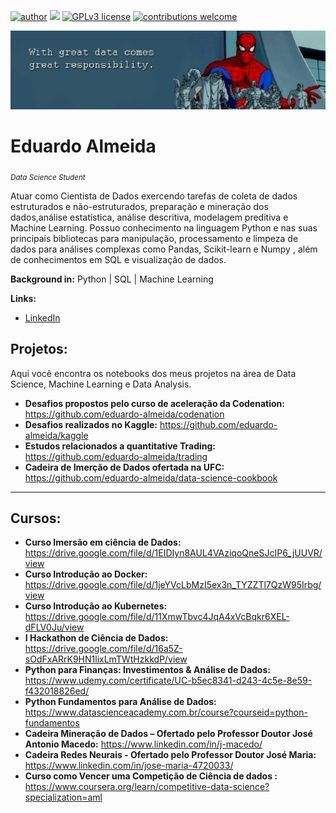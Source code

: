 [![author](https://img.shields.io/badge/author-Eduardo%20Almeida-red.svg)](https://www.linkedin.com/in/eduardo-almeida-814a676a/) [![](https://img.shields.io/badge/python-3.7+-blue.svg)](https://www.python.org/downloads/release/python-365/) [![GPLv3 license](https://img.shields.io/badge/License-GPLv3-blue.svg)](http://perso.crans.org/besson/LICENSE.html) [![contributions welcome](https://img.shields.io/badge/contributions-welcome-brightgreen.svg?style=flat)](https://github.com/karinnecristina/Data-Science)

<p align="center">
  <img src="banner.jpeg" >
</p>

# Eduardo Almeida
<sub>*Data Science Student*</sub>

Atuar como Cientista de Dados exercendo tarefas de coleta de dados estruturados e não-estruturados, preparação e mineração dos dados,análise estatística, análise descritiva, modelagem preditiva e Machine Learning. Possuo conhecimento na linguagem Python e nas suas principais bibliotecas para manipulação, processamento e limpeza de dados para análises complexas como Pandas, Scikit-learn e Numpy , além de conhecimentos em SQL e visualização de dados. 

**Background in:** Python | SQL | Machine Learning 

**Links:**
* [LinkedIn](https://www.linkedin.com/in/eduardo-almeida-814a676a/)


## Projetos:

Aqui você encontra os notebooks dos meus projetos na área de Data Science, Machine Learning e Data Analysis. 

* **Desafios propostos pelo curso de aceleração da Codenation:** https://github.com/eduardo-almeida/codenation
* **Desafios realizados no Kaggle:** https://github.com/eduardo-almeida/kaggle
* **Estudos relacionados a quantitative Trading:** https://github.com/eduardo-almeida/trading
* **Cadeira de Imerção de Dados ofertada na UFC:** https://github.com/eduardo-almeida/data-science-cookbook
---
## Cursos:
 
* **Curso Imersão em ciência de Dados:** https://drive.google.com/file/d/1EIDIyn8AUL4VAziqoQneSJcIP6_jUUVR/view
* **Curso Introdução ao Docker:** https://drive.google.com/file/d/1jeYVcLbMzI5ex3n_TYZZTl7QzW95Irbg/view
* **Curso Introdução ao Kubernetes:** https://drive.google.com/file/d/11XmwTbvc4JqA4xVcBqkr6XEL-dFLV0Ju/view
* **I Hackathon de Ciência de Dados:** https://drive.google.com/file/d/16a5Z-sOdFxARrK9HN1lixLmTWtHzkkdP/view
* **Python para Finanças: Investimentos & Análise de Dados:** https://www.udemy.com/certificate/UC-b5ec8341-d243-4c5e-8e59-f432018826ed/
* **Python Fundamentos para Análise de Dados:** https://www.datascienceacademy.com.br/course?courseid=python-fundamentos
* **Cadeira Mineração de Dados – Ofertado pelo Professor Doutor José Antonio Macedo:** https://www.linkedin.com/in/j-macedo/
* **Cadeira Redes Neurais - Ofertado pelo Professor Doutor José Maria:** https://www.linkedin.com/in/jose-maria-4720033/
* **Curso como Vencer uma Competição de Ciência de dados :** https://www.coursera.org/learn/competitive-data-science?specialization=aml
